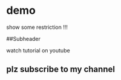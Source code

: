 # demo


show some restriction !!!

##Subheader 

watch tutorial on youtube

## plz subscribe  to my channel
